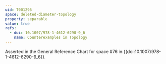 ```yaml
---
uid: T001295
space: deleted-diameter-topology
property: separable
value: true
refs:
  - doi: 10.1007/978-1-4612-6290-9_6
    name: Counterexamples in Topology
---
```

Asserted in the General Reference Chart for space #76 in
{{doi:10.1007/978-1-4612-6290-9_6}}.

